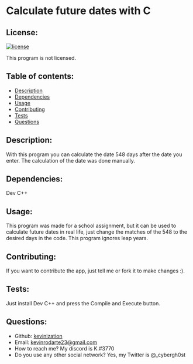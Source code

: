 # Calculate future dates with C

  ## License:
  [![license](https://img.shields.io/badge/license-None-blue)](https://shields.io)

  This program is not licensed.

  ## Table of contents:
  - [Description](#description)
  - [Dependencies](#dependencies)
  - [Usage](#usage)
  - [Contributing](#contributing)
  - [Tests](#tests)
  - [Questions](#questions)

  ## Description:
  With this program you can calculate the date 548 days after the date you enter. The calculation of the date was done manually.

  ## Dependencies:
  Dev C++

  ## Usage:
  This program was made for a school assignment, but it can be used to calculate future dates in real life, just change the matches of the 548 to the desired days in the code. This program ignores leap years.

  ## Contributing:
  If you want to contribute the app, just tell me or fork it to make changes :).
  
  ## Tests:
  Just install Dev C++ and press the Compile and Execute button.

  ## Questions:
  - Github: [kevinization](https://github.com/kevinization)
  - Email: kevinrodarte23@gmail.com 
  - How to reach me? My discord is K.#3770
  - Do you use any other social network? Yes, my Twitter is @_cybergh0st
  